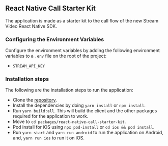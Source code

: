 ## React Native Call Starter Kit

The application is made as a starter kit to the call flow of the new Stream Video React Native SDK.

### Configuring the Environment Variables

Configure the environment variables by adding the following environment variables to a `.env` file on the root of the project:

- `STREAM_API_KEY`

### Installation steps

The following are the installation steps to run the application:

- Clone the [repository](https://github.com/GetStream/stream-video-js).
- Install the dependencies by doing `yarn install` or `npm install`.
- Run `yarn build:all`. This will build the client and the other packages required for the application to work.
- Move to `cd packages/react-native-call-starter-kit`.
- Pod install for iOS using `npx pod-install` or `cd ios && pod install`.
- Run `yarn start` and `yarn run android` to run the application on Android, and, `yarn run ios` to run it on iOS.
